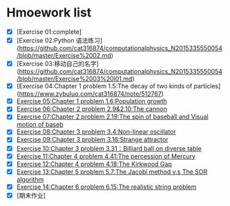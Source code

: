 # Hmoework list
- [x] [Exercise 01:complete] 
- [x] [Exercise 02:Python 语法练习] (https://github.com/cat316874/computationalphysics_N2015335550054/blob/master/Exercise%2002.md)
- [x] [Exercise 03:移动自己的名字] (https://github.com/cat316874/computationalphysics_N2015335550054/blob/master/Exercise%2003%20l01.md)
- [x] [Exercise 04:Chapter 1 problem 1.5:The decay of two kinds of particles] (https://www.zybuluo.com/cat316874/note/512767)
- [x] [Exercise 05:Chapter 1 problem 1.6:Population growth](https://www.zybuluo.com/cat316874/note/512767)
- [x] [Exercise 06:Chapter 2 problem 2.9&2.10:The cannon](https://www.zybuluo.com/cat316874/note/512767)
- [x] [Exercise 07:Chapter 2 problem 2.19:The spin of baseball and Visual motion of baseb](https://www.zybuluo.com/cat316874/note/512767)
- [x] [Exercise 08:Chapter 3 problem 3.4:Non-linear oscillator](https://www.zybuluo.com/cat316874/note/512767)
- [x] [Exercise 09:Chapter 3 problem 3.16:Strange attractor](https://www.zybuluo.com/cat316874/note/512767)
- [x] [Exercise 10:Chapter 3 problem 3.31：Billiard ball on diverse table](https://www.zybuluo.com/cat316874/note/512767)
- [x] [Exercise 11:Chapter 4 problem 4.41:The percession of Mercury](https://www.zybuluo.com/cat316874/note/512767)
- [x] [Exercise 12:Chapter 4 problem 4.18:The Kirkwood Gap](https://www.zybuluo.com/cat316874/note/512767)
- [x] [Exercise 13:Chapter 5 problem 5.7:The Jacobi method v.s The SOR algorithm](https://www.zybuluo.com/cat316874/note/512767)
- [x] [Exercise 14:Chapter 6 problem 6.15:The realistic string problem](https://www.zybuluo.com/cat316874/note/512767)
- [x] [期末作业]

